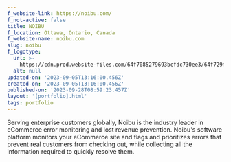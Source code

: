 ```yaml
---
f_website-link: https://noibu.com/
f_not-active: false
title: NOIBU
f_location: Ottawa, Ontario, Canada
f_website-name: noibu.com
slug: noibu
f_logotype:
  url: >-
    https://cdn.prod.website-files.com/64f7085279693bcfdc730ee3/64f729faaf8384758c9d8953_noibu.png
  alt: null
updated-on: '2023-09-05T13:16:00.456Z'
created-on: '2023-09-05T13:16:00.456Z'
published-on: '2023-09-28T08:59:23.457Z'
layout: '[portfolio].html'
tags: portfolio
---
```


Serving enterprise customers globally, Noibu is the industry leader in eCommerce error monitoring and lost revenue prevention. Noibu's software platform monitors your eCommerce site and flags and prioritizes errors that prevent real customers from checking out, while collecting all the information required to quickly resolve them.

  

‍
